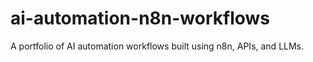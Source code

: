 # ai-automation-n8n-workflows
A portfolio of AI automation workflows built using n8n, APIs, and LLMs.
